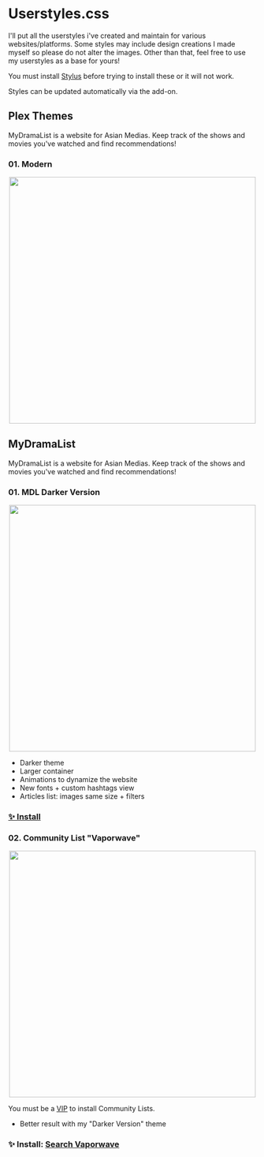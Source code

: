 # Userstyles.css

I'll put all the userstyles i've created and maintain for various websites/platforms.
Some styles may include design creations I made myself so please do not alter the images. Other than that, feel free to use my userstyles as a base for yours!

You must install [Stylus](https://github.com/openstyles/stylus) before trying to install these or it will not work.

Styles can be updated automatically via the add-on.


## Plex Themes
MyDramaList is a website for Asian Medias. Keep track of the shows and movies you've watched and find recommendations!

### 01. Modern
<p align="center">
  <img src="https://dl.dropbox.com/s/2iyj1epxev556m4/Plex-Theme-Web%20-%20Copy.png" width="500"/>
</p>

## MyDramaList
MyDramaList is a website for Asian Medias. Keep track of the shows and movies you've watched and find recommendations!

### 01. MDL Darker Version
<p align="center">
  <img src="https://dl.dropbox.com/s/l9gvd7z4jfdjozf/Presentation.jpg" width="500"/>
</p>

- Darker theme
- Larger container
- Animations to dynamize the website
- New fonts + custom hashtags view
- Articles list: images same size + filters

### [✨ Install](https://dl.dropbox.com/s/4pztwg6b03jjswg/MDLDarkMode.user.css)



### 02. Community List "Vaporwave"
<p align="center">
  <img src="https://dl.dropbox.com/s/xhnw8hlg5jrylcz/screenshot.png" width="500"/>
</p>

You must be a [VIP](https://mydramalist.com/account/styles/community) to install Community Lists.
- Better result with my "Darker Version" theme

### ✨ Install: [Search Vaporwave](https://mydramalist.com/account/styles/community)
